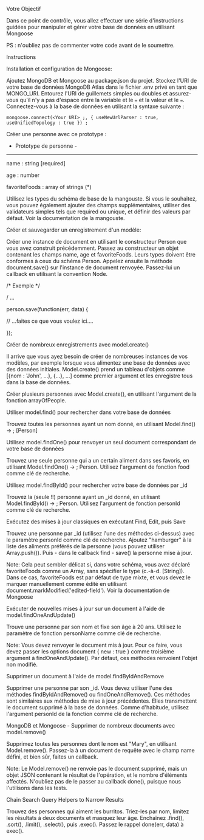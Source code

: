 Votre Objectif

 

Dans ce point de contrôle, vous allez effectuer une série d'instructions guidées pour manipuler et gérer votre base de données en utilisant Mongoose

PS : n'oubliez pas de commenter votre code avant de le soumettre.

Instructions

 

Installation et configuration de Mongoose:

Ajoutez MongoDB et Mongoose au package.json du projet.  Stockez l'URI de votre base de données MongoDB Atlas dans le fichier .env privé en tant que MONGO_URI. Entourez l'URI de guillemets simples ou doubles et assurez-vous qu'il n'y a pas d'espace entre la variable et le `=` et la valeur et le `=`. Connectez-vous à la base de données en utilisant la syntaxe suivante :

`mongoose.connect(<Your URI> ;, { useNewUrlParser : true, useUnifiedTopology : true }) ; `

 

Créer une personne avec ce prototype :

- Prototype de personne -

--------------------

name : string [required]

age : number

favoriteFoods : array of strings (*)

 

Utilisez les types du schéma de base de la mangouste. Si vous le souhaitez, vous pouvez également ajouter des champs supplémentaires, utiliser des validateurs simples tels que required ou unique, et définir des valeurs par défaut. Voir la documentation de la mangouste.

 

Créer et sauvegarder un enregistrement d'un modèle:

Créer une instance de document en utilisant le constructeur Person que vous avez construit précédemment. Passez au constructeur un objet contenant les champs name, age et favoriteFoods. Leurs types doivent être conformes à ceux du schéma Person. Appelez ensuite la méthode document.save() sur l'instance de document renvoyée. Passez-lui un callback en utilisant la convention Node. 

 

/* Exemple */

/ ...

person.save(function(err, data) {

  // ...faites ce que vous voulez ici....

});

 

Créer de nombreux enregistrements avec model.create()

Il arrive que vous ayez besoin de créer de nombreuses instances de vos modèles, par exemple lorsque vous alimentez une base de données avec des données initiales. Model.create() prend un tableau d'objets comme [{nom : 'John', ...}, {...}, ...] comme premier argument et les enregistre tous dans la base de données.

 

Créer plusieurs personnes avec Model.create(), en utilisant l'argument de la fonction arrayOfPeople.

 

Utiliser model.find() pour rechercher dans votre base de données

Trouvez toutes les personnes ayant un nom donné, en utilisant Model.find() -> ; [Person]

 

Utilisez model.findOne() pour renvoyer un seul document correspondant de votre base de données

Trouvez une seule personne qui a un certain aliment dans ses favoris, en utilisant Model.findOne() -> ; Person. Utilisez l'argument de fonction food comme clé de recherche.

 

Utilisez model.findById() pour rechercher votre base de données par _id

Trouvez la (seule !!) personne ayant un _id donné, en utilisant Model.findById() -> ; Person. Utilisez l'argument de fonction personId comme clé de recherche.

 

Exécutez des mises à jour classiques en exécutant Find, Edit, puis Save

Trouvez une personne par _id (utilisez l'une des méthodes ci-dessus) avec le paramètre personId comme clé de recherche. Ajoutez "hamburger" à la liste des aliments préférés de la personne (vous pouvez utiliser Array.push()). Puis - dans le callback find - save() la personne mise à jour.

Note: Cela peut sembler délicat si, dans votre schéma, vous avez déclaré favoriteFoods comme un Array, sans spécifier le type (c.-à-d. [String]). Dans ce cas, favoriteFoods est par défaut de type mixte, et vous devez le marquer manuellement comme édité en utilisant document.markModified('edited-field'). Voir la documentation de Mongoose

 

Exécuter de nouvelles mises à jour sur un document à l'aide de model.findOneAndUpdate()

Trouve une personne par son nom et fixe son âge à 20 ans. Utilisez le paramètre de fonction personName comme clé de recherche.

Note: Vous devez renvoyer le document mis à jour. Pour ce faire, vous devez passer les options document { new : true } comme troisième argument à findOneAndUpdate(). Par défaut, ces méthodes renvoient l'objet non modifié.

 

Supprimer un document à l'aide de model.findByIdAndRemove

Supprimer une personne par son _id. Vous devez utiliser l'une des méthodes findByIdAndRemove() ou findOneAndRemove(). Ces méthodes sont similaires aux méthodes de mise à jour précédentes. Elles transmettent le document supprimé à la base de données. Comme d'habitude, utilisez l'argument personId de la fonction comme clé de recherche.

 

MongoDB et Mongoose - Supprimer de nombreux documents avec model.remove()

Supprimez toutes les personnes dont le nom est "Mary", en utilisant Model.remove(). Passez-la à un document de requête avec le champ name défini, et bien sûr, faites un callback.

Note: Le Model.remove() ne renvoie pas le document supprimé, mais un objet JSON contenant le résultat de l'opération, et le nombre d'éléments affectés. N'oubliez pas de le passer au callback done(), puisque nous l'utilisons dans les tests.

 

Chain Search Query Helpers to Narrow Results

Trouvez des personnes qui aiment les burritos. Triez-les par nom, limitez les résultats à deux documents et masquez leur âge. Enchaînez .find(), .sort(), .limit(), .select(), puis .exec(). Passez le rappel done(err, data) à exec().
